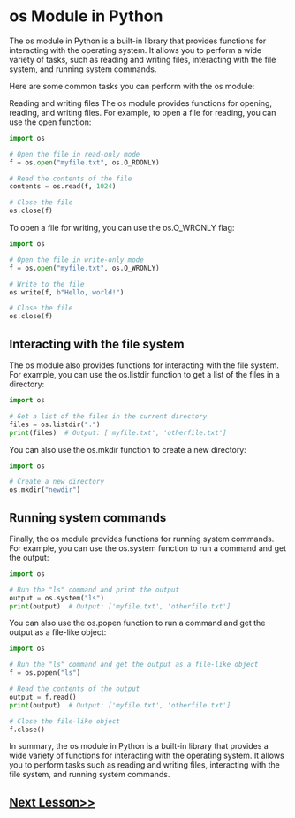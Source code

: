 # os Module in Python
The os module in Python is a built-in library that provides functions for interacting with the operating system. It allows you to perform a wide variety of tasks, such as reading and writing files, interacting with the file system, and running system commands.

Here are some common tasks you can perform with the os module:

Reading and writing files
The os module provides functions for opening, reading, and writing files. For example, to open a file for reading, you can use the open function:

```python
import os

# Open the file in read-only mode
f = os.open("myfile.txt", os.O_RDONLY)

# Read the contents of the file
contents = os.read(f, 1024)

# Close the file
os.close(f)
```
To open a file for writing, you can use the os.O_WRONLY flag:

```python
import os

# Open the file in write-only mode
f = os.open("myfile.txt", os.O_WRONLY)

# Write to the file
os.write(f, b"Hello, world!")

# Close the file
os.close(f)
```
## Interacting with the file system
The os module also provides functions for interacting with the file system. For example, you can use the os.listdir function to get a list of the files in a directory:

```python
import os

# Get a list of the files in the current directory
files = os.listdir(".")
print(files)  # Output: ['myfile.txt', 'otherfile.txt']
```
You can also use the os.mkdir function to create a new directory:

```python
import os

# Create a new directory
os.mkdir("newdir")
```
## Running system commands
Finally, the os module provides functions for running system commands. For example, you can use the os.system function to run a command and get the output:

```python
import os

# Run the "ls" command and print the output
output = os.system("ls")
print(output)  # Output: ['myfile.txt', 'otherfile.txt']
```
You can also use the os.popen function to run a command and get the output as a file-like object:

```python
import os

# Run the "ls" command and get the output as a file-like object
f = os.popen("ls")

# Read the contents of the output
output = f.read()
print(output)  # Output: ['myfile.txt', 'otherfile.txt']

# Close the file-like object
f.close()
```
In summary, the os module in Python is a built-in library that provides a wide variety of functions for interacting with the operating system. It allows you to perform tasks such as reading and writing files, interacting with the file system, and running system commands.
## [Next Lesson>>](https://replit.com/@codewithharry/47-Day47-Exercise-4-Solution)